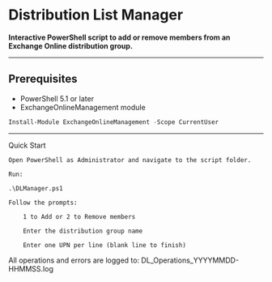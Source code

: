 # Distribution List Manager

**Interactive PowerShell script to add or remove members from an Exchange Online distribution group.**

---

## Prerequisites

- PowerShell 5.1 or later  
- ExchangeOnlineManagement module  

```powershell
Install-Module ExchangeOnlineManagement -Scope CurrentUser
```
---

Quick Start

    Open PowerShell as Administrator and navigate to the script folder.

    Run:

    .\DLManager.ps1

    Follow the prompts:

        1 to Add or 2 to Remove members

        Enter the distribution group name

        Enter one UPN per line (blank line to finish)

All operations and errors are logged to:
DL_Operations_YYYYMMDD-HHMMSS.log
